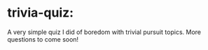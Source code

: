 # trivia-quiz:
A very simple quiz I did of boredom with trivial pursuit topics. More questions to come soon!
